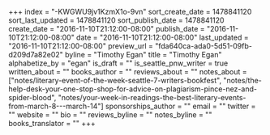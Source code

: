 +++
index = "-KWGWU9jv1KzmX1o-9vn"
sort_create_date = 1478841120
sort_last_updated = 1478841120
sort_publish_date = 1478841120
create_date = "2016-11-10T21:12:00-08:00"
publish_date = "2016-11-10T21:12:00-08:00"
date = "2016-11-10T21:12:00-08:00"
last_updated = "2016-11-10T21:12:00-08:00"
preview_url = "fda640ca-ada0-5d51-09fb-d209d7a82e02"
byline = "Timothy Egan"
title = "Timothy Egan"
alphabetize_by = "egan"
is_draft = ""
is_seattle_pnw_writer = true
written_about = ""
books_author = ""
reviews_about = ""
notes_about = ["notes/literary-event-of-the-week-seattle-7-writers-bookfest", "notes/the-help-desk-your-one-stop-shop-for-advice-on-plagiarism-pince-nez-and-spider-blood", "notes/your-week-in-readings-the-best-literary-events-from-march-8---march-14"]
sponsorships_author = ""
email = ""
twitter = ""
website = ""
bio = ""
reviews_byline = ""
notes_byline = ""
books_translator = ""
+++

